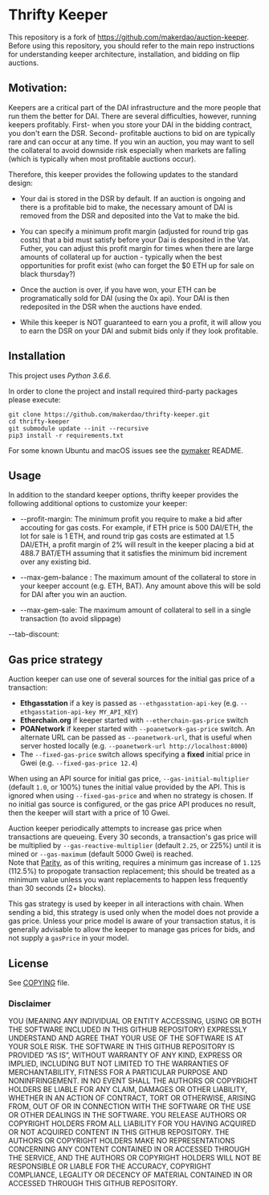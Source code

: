# Thrifty Keeper

This repository is a fork of https://github.com/makerdao/auction-keeper.  Before using this repository, you should refer to the main repo instructions for understanding keeper architecture, installation, and bidding on flip auctions.

## Motivation:  

Keepers are a critical part of the DAI infrastructure and the more people that run them the better for DAI.  There are several difficulties, however, running keepers profitably.  First- when you store your DAI in the bidding contract, you don't earn the DSR.  Second- profitable auctions to bid on are typically rare and can occur at any time.  If you win an auction, you may want to sell the collateral to avoid downside risk especially when markets are falling (which is typically when most profitable auctions occur).

Therefore, this keeper provides the following updates to the standard design:

- Your dai is stored in the DSR by default.  If an auction is ongoing and there is a profitable bid to make, the necessary amount of DAI is removed from the DSR and deposited into the Vat to make the bid. 

- You can specify a minimum profit margin (adjusted for round trip gas costs) that a bid must satisfy before your Dai is desposited in the Vat.  Futher, you can adjust this profit margin for times when there are large amounts of collateral up for auction - typically when the best opportunities for profit exist (who can forget the $0 ETH up for sale on black thursday?)

- Once the auction is over, if you have won, your ETH can be programatically sold for DAI (using the 0x api).  Your DAI is then redeposited in the DSR when the auctions have ended. 

- While this keeper is NOT guaranteed to earn you a profit, it will allow you to earn the DSR on your DAI and submit bids only if they look profitable. 



## Installation

This project uses *Python 3.6.6*.

In order to clone the project and install required third-party packages please execute:
```
git clone https://github.com/makerdao/thrifty-keeper.git
cd thrifty-keeper
git submodule update --init --recursive
pip3 install -r requirements.txt
```

For some known Ubuntu and macOS issues see the [pymaker](https://github.com/makerdao/pymaker) README.


## Usage

In addition to the standard keeper options, thrifty keeper provides the following additional options to customize your keeper:

* --profit-margin:  The minimum profit you require to make a bid after accouting for gas costs.  For example, if ETH price is 500 DAI/ETH, the lot for sale is 1 ETH, and round trip gas costs are estimated at 1.5 DAI/ETH, a profit margin of 2% will result in the keeper placing a bid at 488.7 BAT/ETH assuming that it satisfies the minimum bid increment over any existing bid.

* --max-gem-balance :  The maximum amount of the collateral to store in your keeper account (e.g. ETH, BAT).  Any amount above this will be sold for DAI after you win an auction.

* --max-gem-sale:  The maximum amount of collateral to sell in a single transaction (to avoid slippage)

--tab-discount: 




## Gas price strategy

Auction keeper can use one of several sources for the initial gas price of a transaction:  
 * **Ethgasstation** if a key is passed as `--ethgasstation-api-key` (e.g. `--ethgasstation-api-key MY_API_KEY`)  
 * **Etherchain.org** if keeper started with `--etherchain-gas-price` switch  
 * **POANetwork** if keeper started with `--poanetwork-gas-price` switch. An alternate URL can be passed as `--poanetwork-url`,
    that is useful when server hosted locally (e.g. `--poanetwork-url http://localhost:8000`)  
 * The `--fixed-gas-price` switch allows specifying a **fixed** initial price in Gwei (e.g. `--fixed-gas-price 12.4`) 
 
When using an API source for initial gas price, `--gas-initial-multiplier` (default `1.0`, or 100%) tunes the initial 
value provided by the API.  This is ignored when using `--fixed-gas-price` and when no strategy is chosen.  If no 
initial gas source is configured, or the gas price API produces no result, then the keeper will start with a price of 
10 Gwei.

Auction keeper periodically attempts to increase gas price when transactions are queueing.  Every 30 seconds, a 
transaction's gas price will be multiplied by `--gas-reactive-multiplier` (default `2.25`, or 225%) until it is mined or 
`--gas-maximum` (default 5000 Gwei) is reached.  
Note that [Parity](https://wiki.parity.io/Transactions-Queue#dropping-conditions), as of this writing, requires a 
minimum gas increase of `1.125` (112.5%) to propogate transaction replacement; this should be treated as a minimum 
value unless you want replacements to happen less frequently than 30 seconds (2+ blocks). 

This gas strategy is used by keeper in all interactions with chain.  When sending a bid, this strategy is used only 
when the model does not provide a gas price.  Unless your price model is aware of your transaction status, it is 
generally advisable to allow the keeper to manage gas prices for bids, and not supply a `gasPrice` in your model.






## License

See [COPYING](https://github.com/makerdao/auction-keeper/blob/master/COPYING) file.

### Disclaimer

YOU (MEANING ANY INDIVIDUAL OR ENTITY ACCESSING, USING OR BOTH THE SOFTWARE INCLUDED IN THIS GITHUB REPOSITORY) EXPRESSLY UNDERSTAND AND AGREE THAT YOUR USE OF THE SOFTWARE IS AT YOUR SOLE RISK.
THE SOFTWARE IN THIS GITHUB REPOSITORY IS PROVIDED “AS IS”, WITHOUT WARRANTY OF ANY KIND, EXPRESS OR IMPLIED, INCLUDING BUT NOT LIMITED TO THE WARRANTIES OF MERCHANTABILITY, FITNESS FOR A PARTICULAR PURPOSE AND NONINFRINGEMENT. IN NO EVENT SHALL THE AUTHORS OR COPYRIGHT HOLDERS BE LIABLE FOR ANY CLAIM, DAMAGES OR OTHER LIABILITY, WHETHER IN AN ACTION OF CONTRACT, TORT OR OTHERWISE, ARISING FROM, OUT OF OR IN CONNECTION WITH THE SOFTWARE OR THE USE OR OTHER DEALINGS IN THE SOFTWARE.
YOU RELEASE AUTHORS OR COPYRIGHT HOLDERS FROM ALL LIABILITY FOR YOU HAVING ACQUIRED OR NOT ACQUIRED CONTENT IN THIS GITHUB REPOSITORY. THE AUTHORS OR COPYRIGHT HOLDERS MAKE NO REPRESENTATIONS CONCERNING ANY CONTENT CONTAINED IN OR ACCESSED THROUGH THE SERVICE, AND THE AUTHORS OR COPYRIGHT HOLDERS WILL NOT BE RESPONSIBLE OR LIABLE FOR THE ACCURACY, COPYRIGHT COMPLIANCE, LEGALITY OR DECENCY OF MATERIAL CONTAINED IN OR ACCESSED THROUGH THIS GITHUB REPOSITORY.
